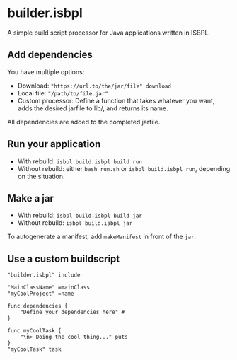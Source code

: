 # builder.isbpl

A simple build script processor for Java applications written in ISBPL.

## Add dependencies

You have multiple options:
- Download: `"https://url.to/the/jar/file" download`
- Local file: `"/path/to/file.jar"`
- Custom processor: Define a function that takes whatever you want, adds the desired jarfile to lib/, and returns its name.

All dependencies are added to the completed jarfile.

## Run your application

- With rebuild: `isbpl build.isbpl build run`
- Without rebuild: either `bash run.sh` or `isbpl build.isbpl run`, depending on the situation.

## Make a jar

- With rebuild: `isbpl build.isbpl build jar`
- Without rebuild: `isbpl build.isbpl jar`

To autogenerate a manifest, add `makeManifest` in front of the `jar`.

## Use a custom buildscript

```isbpl
"builder.isbpl" include

"MainClassName" =mainClass
"myCoolProject" =name

func dependencies {
    "Define your dependencies here" #
}

func myCoolTask {
    "\n> Doing the cool thing..." puts
}
"myCoolTask" task
```
